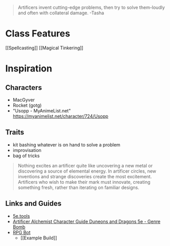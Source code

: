 > Artificers invent cutting-edge problems, then try to solve them-loudly and often with collateral damage. 	-Tasha


# Class Features
[[Spellcasting]]
[[Magical Tinkering]]






# Inspiration
## Characters
- MacGyver 
- Rocket (gotg) 
- "Usopp - MyAnimeList.net" https://myanimelist.net/character/724/Usopp 

## Traits
- kit bashing whatever is on hand to solve a problem
- improvisation 
- bag of tricks

> Nothing excites an artificer quite like uncovering a new metal or discovering a source of elemental energy. In artificer circles, new inventions and strange discoveries create the most excitement. Artificers who wish to make their mark must innovate, creating something fresh, rather than iterating on familiar designs.


## Links and Guides
- [5e.tools](https://5e.tools/classes.html#artificer_tce)
- [Artificer Alchemist Character Guide Duneons and Dragons 5e - Genre Bomb](https://genrebomb.com/artificer-alchemist-dnd5e/)
- [RPG Bot](https://rpgbot.net/dnd5/characters/classes/artificer/)
	- [[Example Build]]